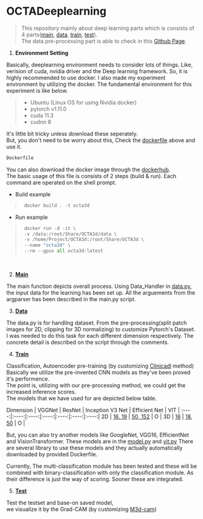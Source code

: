 # OCTADeeplearning

> This repository mainly about deep learning parts which is consists of 4 parts([main](#M), [data](#D), [train](#R), [test](#E)).</br>
> The data pre-processing part is able to check in this 
> [Github Page](https://github.com/nedleeds/OCTAPreprocessing).</br>

1. **Environment Setting**</br>

Basically, deeplearning environment needs to consider lots of things.
Like, verision of cuda, nvidia driver and the Deep learning framework.
So, it is highly recommended to use docker.
I also made my experiment environment by utilizing the docker.
The fundamental environment for this experiment is like below.
> - Ubuntu (Linux OS for using Nvidia docker)
> - pytorch v1.11.0
> - cuda 11.3
> - cudnn 8  

It's little bit tricky unless download these seperately.</br>
But, you don't need to be worry about this,
Check the [dockerfile](https://github.com/nedleeds/OCTADeeplearning/blob/main/Dockerfile) 
above and use it.
```dockerfile
Dockerfile
 ```
You can also download the docker image through the 
[dockerhub](https://hub.docker.com/r/paulcurk/octa3d/tags).</br>
The basic usage of this file is consists of 2 steps (build & run).
Each command are operated on the shell prompt.
- Build example
> ```python
>  docker build . -t octa3d
> ```
- Run example
> ```python
>  docker run -d -it \
>  -v /data:/root/Share/OCTA3d/data \ 
>  -v /home/Project/OCTA3d:/root/Share/OCTA3d \
>  --name "octa3d" \
>  --rm --gpus all octa3d:latest
> ```
</br>

2. **[Main](https://github.com/nedleeds/OCTADeeplearning/blob/main/main.py)** <a id="M"></a></br>

The main function depicts overall process.
Using Data_Handler in [data.py](https://github.com/nedleeds/OCTADeeplearning/blob/main/data.py),
the input data for the learning has been set up.
All the arguements from the argparser has been described in the main.py script.

3. **[Data](https://github.com/nedleeds/OCTADeeplearning/blob/main/data.py)** <a id="D"></a></br>

The data.py is for handling dataset. 
From the pre-processing(split patch images for 2D, clipping for 3D normalizing)
to customize Pytorch's Dataset. 
I was needed to do this task for each different dimension respectively.
The concrete detail is described on the script through the comments.

4. **[Train](https://github.com/nedleeds/OCTADeeplearning/blob/main/train.py)** <a id="R"></a></br>

Classification, Autoencoder pre-training (by customizing [Clinicadl](https://clinicadl.readthedocs.io/en/latest/Train/Details/) method)
Basically we utilize the pre-invented CNN models as they've been proved it's performence.</br>
The point is, utilizing with our pre-processing method, we could get the increased inference scores.</br>
The models that we have used for are depicted below table.</br>

Dimension | VGGNet | ResNet | Inception V3 Net | Efficient Net | VIT |
:----:|:----:|:----:|:----:|:----:|:----:|:----:|
2D | [16, 19](https://github.com/nedleeds/OCTADeeplearning/blob/main/model.py) | [50, 152](https://github.com/nedleeds/OCTADeeplearning/blob/main/model.py) | O |
3D | [16](https://github.com/nedleeds/OCTADeeplearning/blob/main/model.py) | [18, 50](https://github.com/nedleeds/OCTADeeplearning/blob/main/utils/resnet.py) | O |

But, you can also try another models like GoogleNet, VGG16, EfficientNet and VisionTransformer.
These models are in the [model.py](https://github.com/nedleeds/OCTADeeplearning/blob/main/model.py) 
and [vit.py](https://github.com/nedleeds/OCTADeeplearning/blob/main/model.py)
There are several library to use these models and they actually automatically downloaded by provided Dockerfile.</br>

Currently, The multi-classification module has been tested and these will be combined with binary-classification
with only the classification module. As their difference is just the way of scoring.
Sooner these are integrated.
 

5. **[Test](https://github.com/nedleeds/OCTADeeplearning/blob/main/test.py)** <a id="E"></a></br>

Test the testset and base-on saved model, </br>
we visualize it by the Grad-CAM (by customizing [M3d-cam](https://github.com/MECLabTUDA/M3d-Cam)) 
